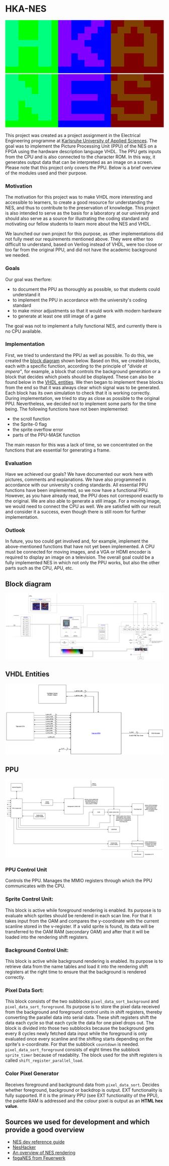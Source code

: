 # HKA-NES
![HKA-NES](docs/pictures/PPUoutput_HKA.png)
![HKA-NES](docs/pictures/PPUoutput_NES.png)

This project was created as a project assignment in the Electrical Engineering programme at [Karlsruhe University of Applied Sciences](https://www.h-ka.de/). The goal was to implement the Picture Processing Unit (PPU) of the NES on a FPGA using the hardware description language VHDL. The PPU gets inputs from the CPU and is also connected to the character ROM. In this way, it generates output data that can be interpreted as an image on a screen. Please note that this project only covers the PPU. Below is a brief overview of the modules used and their purpose.

### Motivation
The motivation for this project was to make VHDL more interesting and accessible to learners, to create a good resource for understanding the NES, and thus to contribute to the preservation of knowledge. This project is also intended to serve as the basis for a laboratory at our university and should also serve as a source for illustrating the coding standard and motivating our fellow students to learn more about the NES and VHDL.

We launched our own project for this purpose, as other implementations did not fully meet our requirements mentioned above. They were either too difficult to understand, based on Verilog instead of VHDL, were too close or too far from the original PPU, and did not have the academic background we needed.

### Goals
Our goal was therfore:
- to document the PPU as thoroughly as possible, so that students could understand it
- to implement the PPU in accordance with the university's coding standard
- to make minor adjustments so that it would work with modern hardware
- to generate at least one still image of a game

The goal was not to implement a fully functional NES, and currently there is no CPU available.

### Implementation
First, we tried to understand the PPU as well as possible. To do this, we created the [block diagram](#block-diagram) shown below. Based on this, we created blocks, each with a specific function, according to the principle of _"divide et impera"_, for example, a block that controls the background generation or a block that decides which pixels should be displayed. These can also be found below in the [VHDL entities](#vhdl-entities). We then began to implement these blocks from the end so that it was always clear which signal was to be generated. Each block has its own simulation to check that it is working correctly. During implementation, we tried to stay as close as possible to the original PPU. Nevertheless, we decided not to implement some parts for the time being. The following functions have not been implemented:
- the scroll function
- the Sprite-0 flag
- the sprite overflow error
- parts of the PPU-MASK function

The main reason for this was a lack of time, so we concentrated on the functions that are essential for generating a frame.

### Evaluation 
Have we achieved our goals? We have documented our work here with pictures, comments and explanations. We have also programmed in accordance with our university's coding standards. All essential PPU functions have been implemented, so we now have a functional PPU. However, as you have already read, the PPU does not correspond exactly to the original. We are also able to generate a still image. For a moving image, we would need to connect the CPU as well. We are satisfied with our result and consider it a success, even though there is still room for further implementation.

### Outlook
In future, you too could get involved and, for example, implement the above-mentioned functions that have not yet been implemented. A CPU must be connected for moving images, and a VGA or HDMI encoder is required to display an image on a television. The overall goal could be a fully implemented NES in which not only the PPU works, but also the other parts such as the CPU, APU, etc.

## Block diagram
[![Blockdiagram PPU](docs/blockdiagram/HKA-NES_Blockdiagram-PPU.png)](docs/blockdiagram/HKA-NES_Blockdiagram-PPU.png)

## VHDL Entities
[![VHDL Entities](docs/blockdiagram/HKA-NES_Blockdiagram-VHDL_Entities.png)](docs/blockdiagram/HKA-NES_Blockdiagram-VHDL_Entities.png)

## PPU
[![VHDL Entities PPU](docs/blockdiagram/HKA-NES_Blockdiagram-VHDL_Top_Level_PPU.png)](docs/blockdiagram/HKA-NES_Blockdiagram-VHDL_Top_Level_PPU.png)

### PPU Control Unit
Controls the PPU. Manages the MMIO registers through which the PPU communicates with the CPU.

### Sprite Control Unit:
This block is active while foreground rendering is enabled. Its purpose is to evaluate which sprites should be rendered in each scan line. For that it takes input from the OAM and compares the y-coordinate with the current scanline stored in the v-register. If a valid sprite is found, its data will be transferred to the OAM RAM (secondary OAM) and after that it will be loaded into the rendering shift registers.

### Background Control Unit:
This block is active while background rendering is enabled. Its purpose is to retrieve data from the name tables and load it into the rendering shift registers at the right time to ensure that the background is rendered correctly.

### Pixel Data Sort:
This block consists of the two subblocks `pixel_data_sort_background` and `pixel_data_sort_foreground`. Its purpose is to store the pixel data received from the background and foreground control units in shift registers, thereby converting the parallel data into serial data. These shift registers shift the data each cycle so that each cycle the data for one pixel drops out. The block is divided into those two subblocks because the background gets every 8 cycles newly fetched data input while the foreground is only evaluated once every scanline and the shifting starts depending on the sprite's x-coordinate. For that the subblock `countdown` is needed. `pixel_data_sort_foreground` consists of eight times the subblock `sprite_timer` because of readablity. The block used for the shift registers is called `shift_register_parallel_load`.

### Color Pixel Generator
Receives foreground and background data from `pixel_data_sort`. Decides whether foreground, background or backdrop is output. EXT functionality is fully supported. If it is the primary PPU (see EXT functionality of the PPU), the palette RAM is addressed and the colour pixel is output as an **HTML hex value**.

## Sources we used for development and which provide a good overview
- [NES dev reference guide](https://www.nesdev.org/wiki/NES_reference_guide)
- [NesHacker](https://www.youtube.com/@NesHacker)
- [An overview of NES rendering](https://austinmorlan.com/posts/nes_rendering_overview/)
- [fpgaNES from Feuerwerk](https://github.com/Feuerwerk/fpgaNES)
